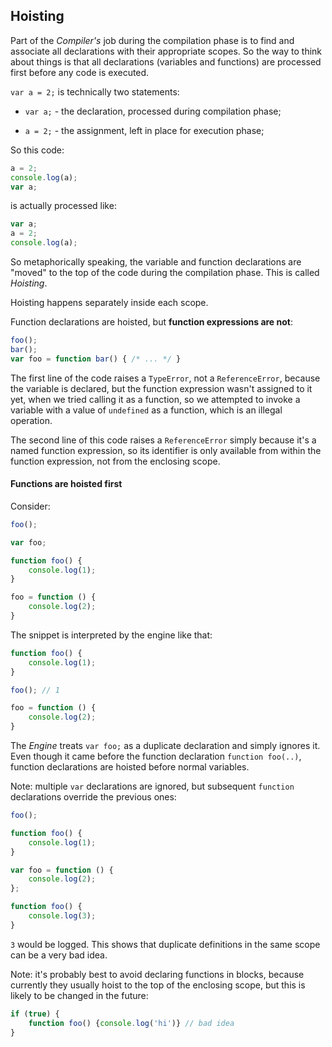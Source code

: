 ## Hoisting

Part of the *Compiler's* job during the compilation phase is to find and associate all declarations with their appropriate scopes. So the way to think about things is that all declarations (variables and functions) are processed first before any code is executed.

`var a = 2;` is technically two statements:

* `var a;` - the declaration, processed during compilation phase;

* `a = 2;` - the assignment, left in place for execution phase;

So this code:

```javascript
a = 2;
console.log(a);
var a;
```

is actually processed like:

```javascript
var a;
a = 2;
console.log(a);
```

So metaphorically speaking, the variable and function declarations are "moved" to the top of the code during the compilation phase. This is called *Hoisting*.

Hoisting happens separately inside each scope.

Function declarations are hoisted, but **function expressions are not**:

```javascript
foo();
bar();
var foo = function bar() { /* ... */ }
```
The first line of the code raises a `TypeError`, not a `ReferenceError`, because the variable is declared, but the function expression wasn't assigned to it yet, when we tried calling it as a function, so we attempted to invoke a variable with a value of `undefined` as a function, which is an illegal operation.

The second line of this code raises a `ReferenceError` simply because it's a named function expression, so its identifier is only available from within the function expression, not from the enclosing scope.

#### Functions are hoisted first

Consider:

```javascript
foo();

var foo;

function foo() {
    console.log(1);
}

foo = function () {
    console.log(2);
}
```
The snippet is interpreted by the engine like that:

```javascript
function foo() {
    console.log(1);
}

foo(); // 1

foo = function () {
    console.log(2);
}
```

The *Engine* treats `var foo;` as a duplicate declaration and simply ignores it. Even though it came before the function declaration `function foo(..)`, function declarations are hoisted before normal variables.

Note: multiple `var` declarations are ignored, but subsequent `function` declarations override the previous ones:

```javascript
foo();

function foo() {
    console.log(1);
}

var foo = function () {
    console.log(2);
};

function foo() {
    console.log(3);
}
```

`3` would be logged. This shows that duplicate definitions in the same scope can be a very bad idea.

Note: it's probably best to avoid declaring functions in blocks, because currently they usually hoist to the top of the enclosing scope, but this is likely to be changed in the future:

```javascript
if (true) {
    function foo() {console.log('hi')} // bad idea
}
```
